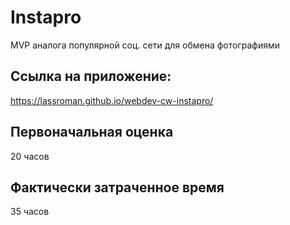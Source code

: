 # Instapro

MVP аналога популярной соц. сети для обмена фотографиями

## Ссылка на приложение:

https://lassroman.github.io/webdev-cw-instapro/

## Первоначальная оценка

20 часов

## Фактически затраченное время

35 часов
